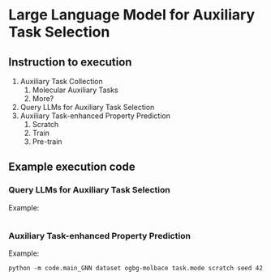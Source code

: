 # Large Language Model for Auxiliary Task Selection

## Instruction to execution

1. Auxiliary Task Collection
   1. Molecular Auxiliary Tasks
   2. More?
2. Query LLMs for Auxiliary Task Selection
3. Auxiliary Task-enhanced Property Prediction
   1. Scratch
   2. Train
   3. Pre-train

## Example execution code


### Query LLMs for Auxiliary Task Selection
Example: 
```
```

### Auxiliary Task-enhanced Property Prediction
Example: 
```
python -m code.main_GNN dataset ogbg-molbace task.mode scratch seed 42
```